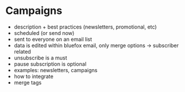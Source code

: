 # Campaigns

 - description + best practices (newsletters, promotional, etc)
 - scheduled (or send now)
 - sent to everyone on an email list
 - data is edited within bluefox email, only merge options -> subscriber related
 - unsubscribe is a must
 - pause subscription is optional
 - examples: newsletters, campaigns
 - how to integrate
 - merge tags
